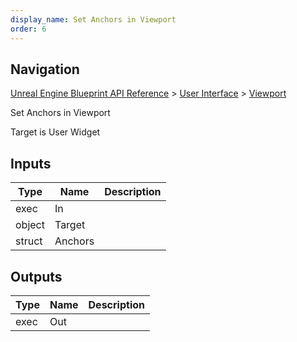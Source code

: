 ```yaml
---
display_name: Set Anchors in Viewport
order: 6
---
```

## Navigation

[Unreal Engine Blueprint API Reference](https://dev.epicgames.com/documentation/en-us/unreal-engine/BlueprintAPI) > [User Interface](https://dev.epicgames.com/documentation/en-us/unreal-engine/BlueprintAPI/UserInterface) > [Viewport](https://dev.epicgames.com/documentation/en-us/unreal-engine/BlueprintAPI/UserInterface/Viewport)

Set Anchors in Viewport

Target is User Widget

## Inputs

| Type | Name | Description |
| --- | --- | --- |
| exec | In |  |
| object | Target |  |
| struct | Anchors |  |

## Outputs

| Type | Name | Description |
| --- | --- | --- |
| exec | Out |  |
